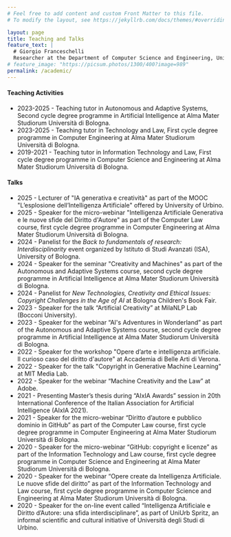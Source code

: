 ```yaml
---
# Feel free to add content and custom Front Matter to this file.
# To modify the layout, see https://jekyllrb.com/docs/themes/#overriding-theme-defaults

layout: page
title: Teaching and Talks
feature_text: |
  # Giorgio Franceschelli
  Researcher at the Department of Computer Science and Engineering, University of Bologna.
# feature_image: "https://picsum.photos/1300/400?image=989"
permalink: /academic/
---
```


#### Teaching Activities

* 2023-2025 - Teaching tutor in Autonomous and Adaptive Systems, Second cycle degree programme in Artificial Intelligence at Alma Mater Studiorum Università di Bologna.
* 2023-2025 - Teaching tutor in Technology and Law, First cycle degree programme in Computer Engineering at Alma Mater Studiorum Università di Bologna.
* 2019-2021 - Teaching tutor in Information Technology and Law, First cycle degree programme in Computer Science and Engineering at Alma Mater Studiorum Università di Bologna.

#### Talks

* 2025 - Lecturer of "IA generativa e creatività" as part of the MOOC "L’esplosione dell’Intelligenza Artificiale" offered by University of Urbino.
* 2025 - Speaker for the micro-webinar "Intelligenza Artificiale Generativa e le nuove sfide del Diritto d'Autore" as part of the Computer Law course, first cycle degree programme in Computer Engineering at Alma Mater Studiorum Università di Bologna.
* 2024 - Panelist for the _Back to fundamentals of research: Interdisciplinarity_ event organized by Istituto di Studi Avanzati (ISA), University of Bologna.
* 2024 - Speaker for the seminar "Creativity and Machines" as part of the Autonomous and Adaptive Systems course, second cycle degree programme in Artificial Intelligence at Alma Mater Studiorum Università di Bologna.
* 2024 - Panelist for _New Technologies, Creativity and Ethical Issues: Copyright Challenges in the Age of AI_ at Bologna Children's Book Fair.
* 2023 - Speaker for the talk “Artificial Creativity” at MilaNLP Lab (Bocconi University).
* 2023 - Speaker for the webinar “AI's Adventures in Wonderland” as part of the Autonomous and Adaptive Systems course, second cycle degree programme in Artificial Intelligence at Alma Mater Studiorum Università di Bologna.
* 2022 - Speaker for the workshop "Opere d’arte e intelligenza artificiale. Il curioso caso del diritto d'autore" at Accademia di Belle Arti di Verona.
* 2022 - Speaker for the talk "Copyright in Generative Machine Learning" at MIT Media Lab.
* 2022 - Speaker for the webinar “Machine Creativity and the Law” at Adobe.
* 2021 - Presenting Master’s thesis during “AIxIA Awards” session in 20th International Conference of the Italian Association for Artificial Intelligence (AIxIA 2021).
* 2021 - Speaker for the micro-webinar “Diritto d’autore e pubblico dominio in GitHub” as part of the Computer Law course, first cycle degree programme in Computer Engineering at Alma Mater Studiorum Università di Bologna.
* 2020 - Speaker for the micro-webinar “GitHub: copyright e licenze” as part of the Information Technology and Law course, first cycle degree programme in Computer Science and Engineering at Alma Mater Studiorum Università di Bologna.
* 2020 - Speaker for the webinar “Opere create da Intelligenza Artificiale. Le nuove sfide del diritto” as part of the Information Technology and Law course, first cycle degree programme in Computer Science and Engineering at Alma Mater Studiorum Università di Bologna.
* 2020 - Speaker for the on-line event called “Intelligenza Artificiale e Diritto d’Autore: una sfida interdisciplinare”, as part of UniUrb Spritz, an informal scientific and cultural initiative of Università degli Studi di Urbino.
